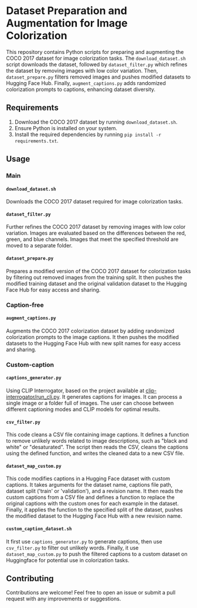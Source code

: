 # Dataset Preparation and Augmentation for Image Colorization

This repository contains Python scripts for preparing and augmenting the COCO 2017 dataset for image colorization tasks. The `download_dataset.sh` script downloads the dataset, followed by `dataset_filter.py` which refines the dataset by removing images with low color variation. Then, `dataset_prepare.py` filters removed images and pushes modified datasets to Hugging Face Hub. Finally, `augment_captions.py` adds randomized colorization prompts to captions, enhancing dataset diversity.

## Requirements

1. Download the COCO 2017 dataset by running `download_dataset.sh`.
2. Ensure Python is installed on your system.
3. Install the required dependencies by running `pip install -r requirements.txt`.

## Usage

### Main

#### `download_dataset.sh`
Downloads the COCO 2017 dataset required for image colorization tasks.

#### `dataset_filter.py`
Further refines the COCO 2017 dataset by removing images with low color variation. Images are evaluated based on the differences between the red, green, and blue channels. Images that meet the specified threshold are moved to a separate folder.

#### `dataset_prepare.py`
Prepares a modified version of the COCO 2017 dataset for colorization tasks by filtering out removed images from the training split. It then pushes the modified training dataset and the original validation dataset to the Hugging Face Hub for easy access and sharing.

### Caption-free 

#### `augment_captions.py`
Augments the COCO 2017 colorization dataset by adding randomized colorization prompts to the image captions. It then pushes the modified datasets to the Hugging Face Hub with new split names for easy access and sharing.

### Custom-caption
#### `captions_generator.py`
Using CLIP Interrogator, based on the project available at [clip-interrogator/run_cli.py](https://github.com/pharmapsychotic/clip-interrogator/blob/main/run_cli.py). It generates captions for images. It can process a single image or a folder full of images. The user can choose between different captioning modes and CLIP models for optimal results. 

#### `csv_filter.py`
This code cleans a CSV file containing image captions. It defines a function to remove unlikely words related to image descriptions, such as "black and white" or "desaturated". The script then reads the CSV, cleans the captions using the defined function, and writes the cleaned data to a new CSV file.

#### `dataset_map_custom.py`
This code modifies captions in a Hugging Face dataset with custom captions. It takes arguments for the dataset name, captions file path, dataset split ('train' or 'validation'), and a revision name. It then reads the custom captions from a CSV file and defines a function to replace the original captions with the custom ones for each example in the dataset. Finally, it applies the function to the specified split of the dataset, pushes the modified dataset to the Hugging Face Hub with a new revision name.

#### `custom_caption_dataset.sh`
It first use `captions_generator.py` to generate captions, then use `csv_filter.py` to filter out unlikely words. Finally, it use `dataset_map_custom.py` to push the filtered captions to a custom dataset on Huggingface for potential use in colorization tasks.  

## Contributing

Contributions are welcome! Feel free to open an issue or submit a pull request with any improvements or suggestions.
